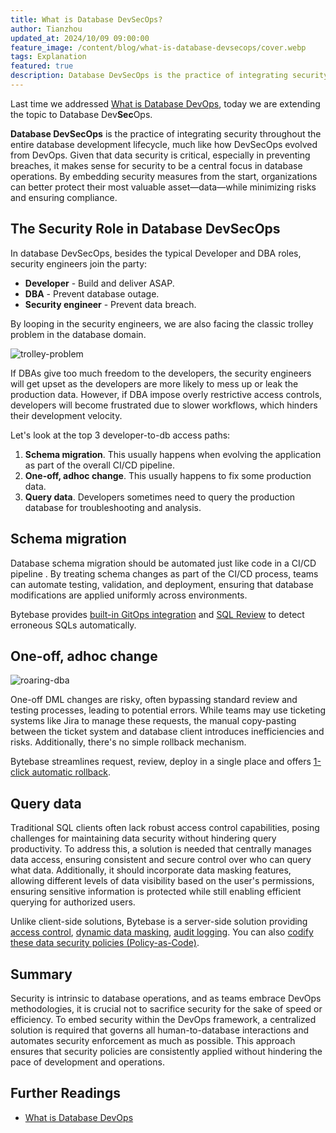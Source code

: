 ```yaml
---
title: What is Database DevSecOps?
author: Tianzhou
updated_at: 2024/10/09 09:00:00
feature_image: /content/blog/what-is-database-devsecops/cover.webp
tags: Explanation
featured: true
description: Database DevSecOps is the practice of integrating security throughout the entire database development lifecycle, much like how DevSecOps evolved from DevOps.
---
```


Last time we addressed [What is Database DevOps](/blog/what-is-database-devops/), today we are extending
the topic to Database Dev**Sec**Ops.

**Database DevSecOps** is the practice of integrating security throughout the entire database development
lifecycle, much like how DevSecOps evolved from DevOps. Given that data security is critical,
especially in preventing breaches, it makes sense for security to be a central focus in database operations.
By embedding security measures from the start, organizations can better protect their most valuable
asset—data—while minimizing risks and ensuring compliance.

## The Security Role in Database DevSecOps

In database DevSecOps, besides the typical Developer and DBA roles, security engineers join the party:

- **Developer** - Build and deliver ASAP.
- **DBA** - Prevent database outage.
- **Security engineer** - Prevent data breach.

By looping in the security engineers, we are also facing the classic trolley problem in the database domain.

![trolley-problem](/content/blog/what-is-database-devsecops/trolley-problem.webp)

If DBAs give too much freedom to the developers, the security engineers will get upset as the developers
are more likely to mess up or leak the production data. However, if DBA impose overly restrictive access controls,
developers will become frustrated due to slower workflows, which hinders their development velocity.

Let's look at the top 3 developer-to-db access paths:

1. **Schema migration**. This usually happens when evolving the application as part of the overall CI/CD pipeline.
1. **One-off, adhoc change**. This usually happens to fix some production data.
1. **Query data**. Developers sometimes need to query the production database for troubleshooting and analysis.

## Schema migration

Database schema migration should be automated just like code in a CI/CD pipeline . By treating schema changes
as part of the CI/CD process, teams can automate testing, validation, and deployment, ensuring that database
modifications are applied uniformly across environments.

<HintBlock type="info">

Bytebase provides [built-in GitOps integration](https://docs.bytebase.com/vcs-integration/overview/) and [SQL Review](https://docs.bytebase.com/sql-review/overview/) to detect erroneous SQLs automatically.

</HintBlock>

## One-off, adhoc change

![roaring-dba](/content/blog/what-is-database-devsecops/roaring-dba.webp)

One-off DML changes are risky, often bypassing standard review and testing processes, leading to potential errors.
While teams may use ticketing systems like Jira to manage these requests, the manual copy-pasting between the ticket system and database client introduces inefficiencies and risks. Additionally, there's no simple rollback mechanism.

<HintBlock type="info">

Bytebase streamlines request, review, deploy in a single place and offers [1-click automatic rollback](https://docs.bytebase.com/change-database/rollback-data-changes/).

</HintBlock>

## Query data

Traditional SQL clients often lack robust access control capabilities, posing challenges for
maintaining data security without hindering query productivity. To address this, a solution is needed
that centrally manages data access, ensuring consistent and secure control over who can query what data.
Additionally, it should incorporate data masking features, allowing different levels of data visibility
based on the user's permissions, ensuring sensitive information is protected while still enabling
efficient querying for authorized users.

<HintBlock type="info">

Unlike client-side solutions, Bytebase is a server-side solution providing [access control](https://docs.bytebase.com/security/database-permission/overview/), [dynamic data masking](https://docs.bytebase.com/security/data-masking/overview/), [audit logging](https://docs.bytebase.com/security/audit-log/). You can also [codify these data security policies (Policy-as-Code)](https://github.com/bytebase/example-database-security).

</HintBlock>

## Summary

Security is intrinsic to database operations, and as teams embrace DevOps methodologies, it is crucial not to sacrifice security for the sake of speed or efficiency.
To embed security within the DevOps framework, a centralized solution is required that governs all human-to-database interactions and automates security enforcement as much as possible. This approach ensures that security policies are consistently applied without hindering the pace of development and operations.

## Further Readings

- [What is Database DevOps](/blog/what-is-database-devops/)
